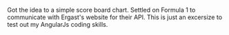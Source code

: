 Got the idea to a simple score board chart. Settled on Formula 1 to communicate with Ergast's website for their API.
This is just an excersize to test out my AngularJs coding skills.